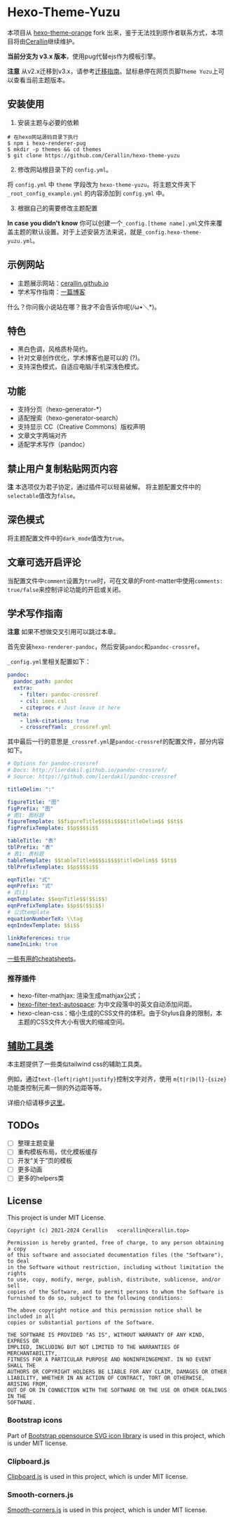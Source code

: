 # Hexo-Theme-Yuzu
本项目从 [hexo-theme-orange](https://github.com/Orange-way/hexo-theme-orange) fork 出来，鉴于无法找到原作者联系方式，本项目将由[Cerallin](https://github.com/Cerallin)继续维护。

**当前分支为 v3.x 版本**，使用pug代替ejs作为模板引擎。

**注意** 从v2.x迁移到v3.x，请参考[迁移指南](docs/migrate.md)。鼠标悬停在网页页脚`Theme Yuzu`上可以查看当前主题版本。

## 安装使用

1. 安装主题与必要的依赖

```shell
# 在hexo网站源码目录下执行
$ npm i hexo-renderer-pug
$ mkdir -p themes && cd themes
$ git clone https://github.com/Cerallin/hexo-theme-yuzu
```

2. 修改网站根目录下的 `config.yml`。

将 `config.yml` 中 `theme` 字段改为 `hexo-theme-yuzu`。将主题文件夹下 `_root_config_example.yml` 的内容添加到 `config.yml` 中。

3. 根据自己的需要修改主题配置

**In case you didn't know** 你可以创建一个`_config.[theme name].yml`文件来覆盖主题的默认设置。对于上述安装方法来说，就是`_config.hexo-theme-yuzu.yml`。

## 示例网站

- 主题展示网站：[cerallin.github.io](https://cerallin.github.io)
- 学术写作指南：[一篇博客](https://cerallin.github.io/notes/2021/12/12/%E5%A6%82%E4%BD%95%E9%85%8D%E7%BD%AE%E4%B8%80%E4%B8%AA%E5%AD%A6%E6%9C%AF%E5%86%99%E4%BD%9C%E5%8D%9A%E5%AE%A2/)

什么？你问我小说站在哪？我才不会告诉你呢(/ω•＼*)。

## 特色
- 黑白色调，风格质朴简约。
- 针对文章创作优化，学术博客也是可以的 (?)。
- 支持深色模式，自适应电脑/手机深浅色模式。

## 功能
- 支持分页（hexo-generator-*）
- 适配搜索（hexo-generator-search）
- 支持显示 CC（Creative Commons）版权声明
- 文章文字两端对齐
- 适配学术写作（pandoc）

## 禁止用户复制粘贴网页内容

**注** 本选项仅为君子协定，通过插件可以轻易破解。
将主题配置文件中的`selectable`值改为`false`。

## 深色模式

将主题配置文件中的`dark_mode`值改为`true`。

## 文章可选开启评论

当配置文件中`comment`设置为`true`时，可在文章的Front-matter中使用`comments: true/false`来控制评论功能的开启或关闭。

## 学术写作指南

**注意** 如果不想做交叉引用可以跳过本章。

首先安装`hexo-renderer-pandoc`，然后安装`pandoc`和`pandoc-crossref`。

`_config.yml`里相关配置如下：
```yaml
pandoc:
  pandoc_path: pandoc
  extra:
    - filter: pandoc-crossref
    - csl: ieee.csl
    - citeproc: # Just leave it here
  meta:
    - link-citations: true
    - crossrefYaml: _crossref.yml
```

其中最后一行的意思是`_crossref.yml`是`pandoc-crossref`的配置文件，部分内容如下。

```yaml
# Options for pandoc-crossref
# Docs: http://lierdakil.github.io/pandoc-crossref/
# Source: https://github.com/lierdakil/pandoc-crossref

titleDelim: ":"

figureTitle: "图"
figPrefix: "图"
# 图1: 图标题
figureTemplate: $$figureTitle$$$$i$$$$titleDelim$$ $$t$$
figPrefixTemplate: $$p$$$$i$$

tableTitle: "表"
tblPrefix: "表"
# 表1: 表标题
tableTemplate: $$tableTitle$$$$i$$$$titleDelim$$ $$t$$
tblPrefixTemplate: $$p$$$$i$$

eqnTitle: "式"
eqnPrefix: "式"
# 式(1)
eqnTemplate: $$eqnTitle$$($$i$$)
eqnPrefixTemplate: $$p$$($$i$$)
# 公式template
equationNumberTeX: \\tag
eqnIndexTemplate: $$i$$

linkReferences: true
nameInLink: true
```

[一些有用的cheatsheets](docs/writing.md)。

### 推荐插件

- hexo-filter-mathjax: 渲染生成mathjax公式；
- [hexo-filter-text-autospace](https://github.com/cerallin/hexo-filter-text-autospace): 为中文段落中的英文自动添加间距。
- hexo-clean-css：缩小生成的CSS文件的体积。由于Stylus自身的限制，本主题的CSS文件大小有很大的缩减空间。

## [辅助工具类](./docs/helpers.md)

本主题提供了一些类似tailwind css的辅助工具类。

例如，通过`text-{left|right|justify}`控制文字对齐，使用 `m{t|r|b|l}-{size}` 功能类控制元素一侧的外边距等等。

详细介绍请移步[这里](./docs/helpers.md)。

## TODOs

- [ ] 整理主题变量
- [ ] 重构模板布局，优化模板缓存
- [ ] 开发“关于”页的模板
- [ ] 更多动画
- [ ] 更多的helpers类

## License

This project is under MIT License.

    Copyright (c) 2021-2024 Cerallin   <cerallin@cerallin.top>

    Permission is hereby granted, free of charge, to any person obtaining a copy
    of this software and associated documentation files (the "Software"), to deal
    in the Software without restriction, including without limitation the rights
    to use, copy, modify, merge, publish, distribute, sublicense, and/or sell
    copies of the Software, and to permit persons to whom the Software is
    furnished to do so, subject to the following conditions:

    The above copyright notice and this permission notice shall be included in all
    copies or substantial portions of the Software.

    THE SOFTWARE IS PROVIDED "AS IS", WITHOUT WARRANTY OF ANY KIND, EXPRESS OR
    IMPLIED, INCLUDING BUT NOT LIMITED TO THE WARRANTIES OF MERCHANTABILITY,
    FITNESS FOR A PARTICULAR PURPOSE AND NONINFRINGEMENT. IN NO EVENT SHALL THE
    AUTHORS OR COPYRIGHT HOLDERS BE LIABLE FOR ANY CLAIM, DAMAGES OR OTHER
    LIABILITY, WHETHER IN AN ACTION OF CONTRACT, TORT OR OTHERWISE, ARISING FROM,
    OUT OF OR IN CONNECTION WITH THE SOFTWARE OR THE USE OR OTHER DEALINGS IN THE
    SOFTWARE.

### Bootstrap icons

Part of [Bootstrap opensource SVG icon library](https://github.com/twbs/icons) is used in this project, which is under MIT license.

### Clipboard.js

[Clipboard.js](https://github.com/zenorocha/clipboard.js) is used in this project, which is under MIT license.

### Smooth-corners.js

[Smooth-corners.js](https://github.com/wopian/smooth-corners) is used in this project, which is under MIT license.
